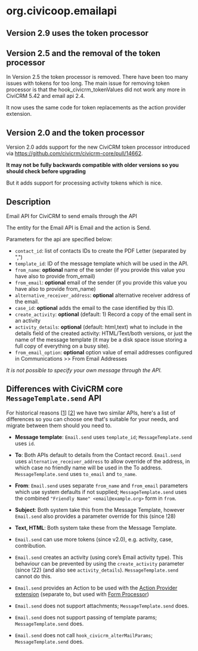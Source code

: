 # org.civicoop.emailapi

## Version 2.9 uses the token processor

## Version 2.5 and the removal of the token processor

In Version 2.5 the token processor is removed. There have been too many issues with tokens for too long. 
The main issue for removing token processor is that the hook_civicrm_tokenValues did not work any more in CiviCRM 5.42 and email api 2.4.

It now uses the same code for token replacements as the action provider extension.

## Version 2.0 and the token processor
Version 2.0 adds support for the new CiviCRM token processor introduced via https://github.com/civicrm/civicrm-core/pull/14662.

**It may not be fully backwards compatible with older versions so you should check before upgrading**

But it adds support for processing activity tokens which is nice.

## Description

Email API for CiviCRM to send emails through the API

The entity for the Email API is Email and the action is Send.

Parameters for the api are specified below:
- `contact_id`: list of contacts IDs to create the PDF Letter (separated by ",")
- `template_id`: ID of the message template which will be used in the API.
- `from_name`: **optional** name of the sender (if you provide this value you have also to provide from_email)
- `from_email`: **optional** email of the sender (if you provide this value you have also to provide from_name)
- `alternative_receiver_address`: **optional** alternative receiver address of the email.
- `case_id`: **optional** adds the email to the case identified by this ID.
- `create_activity`: **optional** (default: 1) Record a copy of the email sent in an activity
- `activity_details`: **optional** (default: html,text) what to include in
  the details field of the created activity: HTML/Text/both versions, or
  just the name of the message template (it may be a disk space issue
  storing a full copy of everything on a busy site).
- `from_email_option`: **optional** option value of email addresses configured in Communications >> From Email Addresses

*It is not possible to specify your own message through the API.*


## Differences with CiviCRM core `MessageTemplate.send` API

For historical reasons
[[1](https://lab.civicrm.org/extensions/emailapi/-/issues/12)]
[[2](https://lab.civicrm.org/extensions/emailapi/-/issues/13)]
we have two similar APIs, here's a list of differences so you can choose one
that's suitable for your needs, and migrate between them should you need to.

- **Message template**: `Email.send` uses `template_id`; `MessageTemplate.send` uses `id`.

- **To**: Both APIs default to details from the Contact record. `Email.send` uses `alternative_receiver_address` to allow override of the address, in which case no friendly name will be used in the To address. `MessageTemplate.send` uses `to_email` and `to_name`.

- **From**: `Email.send` uses separate `from_name` and `from_email` parameters which use system defaults if not supplied; `MessageTemplate.send` uses the combined `"Friendly Name" <email@example.org>` form in `from`.

- **Subject**: Both system take this from the Message Template, however
  `Email.send` also provides a parameter override for this (since !28)

- **Text, HTML**: Both system take these from the Message Template.

- `Email.send` can use more tokens (since v2.0), e.g. activity, case, contribution.

- `Email.send` creates an activity (using core’s Email activity type).
  This behaviour can be prevented by using the `create_activity` parameter
  (since !22) (and also see `activity_details`). `MessageTemplate.send` cannot
  do this.

- `Email.send` provides an Action to be used with the [Action Provider extension](https://lab.civicrm.org/extensions/action-provider) (separate to, but used with [Form Processor](https://lab.civicrm.org/extensions/form-processor/))

- `Email.send` does not support attachments; `MessageTemplate.send` does.

- `Email.send` does not support passing of template params; `MessageTemplate.send` does.

- `Email.send` does not call `hook_civicrm_alterMailParams`; `MessageTemplate.send` does.




